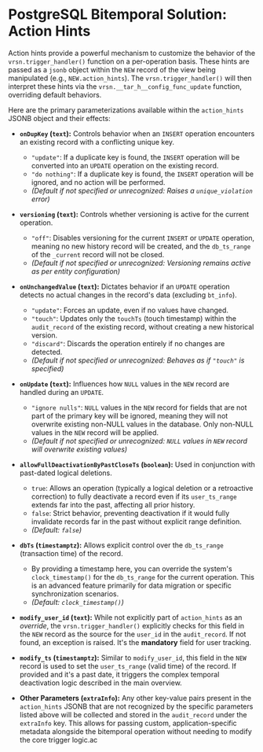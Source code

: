 # PostgreSQL Bitemporal Solution: Action Hints

Action hints provide a powerful mechanism to customize the behavior of the `vrsn.trigger_handler()` function on a per-operation basis. These hints are passed as a `jsonb` object within the `NEW` record of the view being manipulated (e.g., `NEW.action_hints`). The `vrsn.trigger_handler()` will then interpret these hints via the `vrsn.__tar_h__config_func_update` function, overriding default behaviors.

Here are the primary parameterizations available within the `action_hints` JSONB object and their effects:

* **`onDupKey` (`text`):** Controls behavior when an `INSERT` operation encounters an existing record with a conflicting unique key.
    * `"update"`: If a duplicate key is found, the `INSERT` operation will be converted into an `UPDATE` operation on the existing record.
    * `"do nothing"`: If a duplicate key is found, the `INSERT` operation will be ignored, and no action will be performed.
    * *(Default if not specified or unrecognized: Raises a `unique_violation` error)*

* **`versioning` (`text`):** Controls whether versioning is active for the current operation.
    * `"off"`: Disables versioning for the current `INSERT` or `UPDATE` operation, meaning no new history record will be created, and the `db_ts_range` of the `_current` record will not be closed.
    * *(Default if not specified or unrecognized: Versioning remains active as per entity configuration)*

* **`onUnchangedValue` (`text`):** Dictates behavior if an `UPDATE` operation detects no actual changes in the record's data (excluding `bt_info`).
    * `"update"`: Forces an update, even if no values have changed.
    * `"touch"`: Updates only the `touchTs` (touch timestamp) within the `audit_record` of the existing record, without creating a new historical version.
    * `"discard"`: Discards the operation entirely if no changes are detected.
    * *(Default if not specified or unrecognized: Behaves as if `"touch"` is specified)*

* **`onUpdate` (`text`):** Influences how `NULL` values in the `NEW` record are handled during an `UPDATE`.
    * `"ignore nulls"`: `NULL` values in the `NEW` record for fields that are not part of the primary key will be ignored, meaning they will not overwrite existing non-NULL values in the database. Only non-NULL values in the `NEW` record will be applied.
    * *(Default if not specified or unrecognized: `NULL` values in `NEW` record will overwrite existing values)*

* **`allowFullDeactivationByPastCloseTs` (`boolean`):** Used in conjunction with past-dated logical deletions.
    * `true`: Allows an operation (typically a logical deletion or a retroactive correction) to fully deactivate a record even if its `user_ts_range` extends far into the past, affecting all prior history.
    * `false`: Strict behavior, preventing deactivation if it would fully invalidate records far in the past without explicit range definition.
    * *(Default: `false`)*

* **`dbTs` (`timestamptz`):** Allows explicit control over the `db_ts_range` (transaction time) of the record.
    * By providing a timestamp here, you can override the system's `clock_timestamp()` for the `db_ts_range` for the current operation. This is an advanced feature primarily for data migration or specific synchronization scenarios.
    * *(Default: `clock_timestamp()`)*

* **`modify_user_id` (`text`):** While not explicitly part of `action_hints` as an *override*, the `vrsn.trigger_handler()` explicitly checks for this field in the `NEW` record as the source for the `user_id` in the `audit_record`. If not found, an exception is raised. It's the **mandatory** field for user tracking.

* **`modify_ts` (`timestamptz`):** Similar to `modify_user_id`, this field in the `NEW` record is used to set the `user_ts_range` (valid time) of the record. If provided and it's a past date, it triggers the complex temporal deactivation logic described in the main overview.

* **Other Parameters (`extraInfo`):** Any other key-value pairs present in the `action_hints` JSONB that are not recognized by the specific parameters listed above will be collected and stored in the `audit_record` under the `extraInfo` key. This allows for passing custom, application-specific metadata alongside the bitemporal operation without needing to modify the core trigger logic.ac
